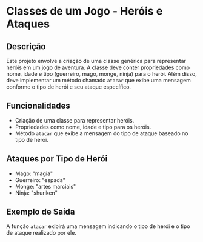 # Classes de um Jogo - Heróis e Ataques

## Descrição
Este projeto envolve a criação de uma classe genérica para representar heróis em um jogo de aventura. A classe deve conter propriedades como nome, idade e tipo (guerreiro, mago, monge, ninja) para o herói. Além disso, deve implementar um método chamado `atacar` que exibe uma mensagem conforme o tipo de herói e seu ataque específico.

## Funcionalidades
- Criação de uma classe para representar heróis.
- Propriedades como nome, idade e tipo para os heróis.
- Método `atacar` que exibe a mensagem do tipo de ataque baseado no tipo de herói.

## Ataques por Tipo de Herói
- Mago: "magia"
- Guerreiro: "espada"
- Monge: "artes marciais"
- Ninja: "shuriken"

## Exemplo de Saída
A função `atacar` exibirá uma mensagem indicando o tipo de herói e o tipo de ataque realizado por ele.
